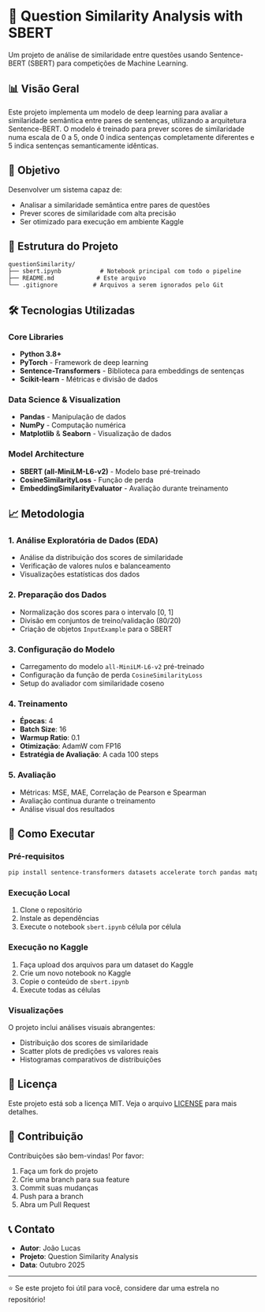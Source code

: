 # 🤖 Question Similarity Analysis with SBERT

Um projeto de análise de similaridade entre questões usando Sentence-BERT (SBERT) para competições de Machine Learning.

## 📊 Visão Geral

Este projeto implementa um modelo de deep learning para avaliar a similaridade semântica entre pares de sentenças, utilizando a arquitetura Sentence-BERT. O modelo é treinado para prever scores de similaridade numa escala de 0 a 5, onde 0 indica sentenças completamente diferentes e 5 indica sentenças semanticamente idênticas.

## 🎯 Objetivo

Desenvolver um sistema capaz de:
- Analisar a similaridade semântica entre pares de questões
- Prever scores de similaridade com alta precisão
- Ser otimizado para execução em ambiente Kaggle

## 📁 Estrutura do Projeto

```
questionSimilarity/
├── sbert.ipynb           # Notebook principal com todo o pipeline
├── README.md            # Este arquivo
└── .gitignore          # Arquivos a serem ignorados pelo Git
```

## 🛠 Tecnologias Utilizadas

### Core Libraries
- **Python 3.8+**
- **PyTorch** - Framework de deep learning
- **Sentence-Transformers** - Biblioteca para embeddings de sentenças
- **Scikit-learn** - Métricas e divisão de dados

### Data Science & Visualization
- **Pandas** - Manipulação de dados
- **NumPy** - Computação numérica
- **Matplotlib** & **Seaborn** - Visualização de dados

### Model Architecture
- **SBERT (all-MiniLM-L6-v2)** - Modelo base pré-treinado
- **CosineSimilarityLoss** - Função de perda
- **EmbeddingSimilarityEvaluator** - Avaliação durante treinamento

## 📈 Metodologia

### 1. **Análise Exploratória de Dados (EDA)**
- Análise da distribuição dos scores de similaridade
- Verificação de valores nulos e balanceamento
- Visualizações estatísticas dos dados

### 2. **Preparação dos Dados**
- Normalização dos scores para o intervalo [0, 1]
- Divisão em conjuntos de treino/validação (80/20)
- Criação de objetos `InputExample` para o SBERT

### 3. **Configuração do Modelo**
- Carregamento do modelo `all-MiniLM-L6-v2` pré-treinado
- Configuração da função de perda `CosineSimilarityLoss`
- Setup do avaliador com similaridade coseno

### 4. **Treinamento**
- **Épocas**: 4
- **Batch Size**: 16
- **Warmup Ratio**: 0.1
- **Otimização**: AdamW com FP16
- **Estratégia de Avaliação**: A cada 100 steps

### 5. **Avaliação**
- Métricas: MSE, MAE, Correlação de Pearson e Spearman
- Avaliação contínua durante o treinamento
- Análise visual dos resultados

## 🚀 Como Executar

### Pré-requisitos
```bash
pip install sentence-transformers datasets accelerate torch pandas matplotlib seaborn scikit-learn
```

### Execução Local
1. Clone o repositório
2. Instale as dependências
3. Execute o notebook `sbert.ipynb` célula por célula

### Execução no Kaggle
1. Faça upload dos arquivos para um dataset do Kaggle
2. Crie um novo notebook no Kaggle
3. Copie o conteúdo de `sbert.ipynb`
4. Execute todas as células

### Visualizações
O projeto inclui análises visuais abrangentes:
- Distribuição dos scores de similaridade
- Scatter plots de predições vs valores reais
- Histogramas comparativos de distribuições

## 📄 Licença

Este projeto está sob a licença MIT. Veja o arquivo [LICENSE](LICENSE) para mais detalhes.

## 👥 Contribuição

Contribuições são bem-vindas! Por favor:
1. Faça um fork do projeto
2. Crie uma branch para sua feature
3. Commit suas mudanças
4. Push para a branch
5. Abra um Pull Request

## 📞 Contato

- **Autor**: João Lucas
- **Projeto**: Question Similarity Analysis
- **Data**: Outubro 2025

---

⭐ Se este projeto foi útil para você, considere dar uma estrela no repositório!